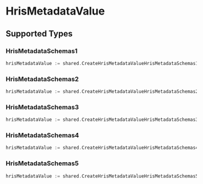 # HrisMetadataValue


## Supported Types

### HrisMetadataSchemas1

```go
hrisMetadataValue := shared.CreateHrisMetadataValueHrisMetadataSchemas1(shared.HrisMetadataSchemas1{/* values here */})
```

### HrisMetadataSchemas2

```go
hrisMetadataValue := shared.CreateHrisMetadataValueHrisMetadataSchemas2(shared.HrisMetadataSchemas2{/* values here */})
```

### HrisMetadataSchemas3

```go
hrisMetadataValue := shared.CreateHrisMetadataValueHrisMetadataSchemas3(shared.HrisMetadataSchemas3{/* values here */})
```

### HrisMetadataSchemas4

```go
hrisMetadataValue := shared.CreateHrisMetadataValueHrisMetadataSchemas4(shared.HrisMetadataSchemas4{/* values here */})
```

### HrisMetadataSchemas5

```go
hrisMetadataValue := shared.CreateHrisMetadataValueHrisMetadataSchemas5(shared.HrisMetadataSchemas5{/* values here */})
```

